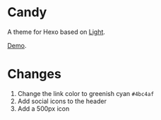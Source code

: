 # Candy
A theme for Hexo based on [Light](https://github.com/tommy351/hexo-theme-light).

[Demo](http://initrc.github.io/).

# Changes
1. Change the link color to greenish cyan `#4bc4af`
2. Add social icons to the header
3. Add a 500px icon
